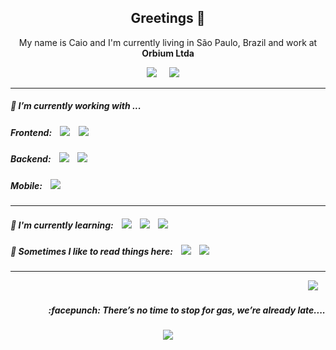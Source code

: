 <h2 align='center'> Greetings 👋</h2>

<p align='center'>
  My name is Caio and I'm currently living in São Paulo, Brazil and work at <b>Orbium Ltda</b> 
</p>

<p align='center'>
  <a href="https://www.linkedin.com/in/caioragazzi/"><img src="https://img.shields.io/badge/linkedin-%230077B5.svg?&style=for-the-badge&logo=linkedin&logoColor=white" /></a>&nbsp;&nbsp;&nbsp;&nbsp;
  <a href="mailto:ca.ragazzi@gmail.com?subject=Olá%20Caio"><img src="https://img.shields.io/badge/gmail-%23D14836.svg?&style=for-the-badge&logo=gmail&logoColor=white" /></a>&nbsp;&nbsp;&nbsp;&nbsp
</p>

<hr>

<div class="column-left">
  <p align='center'>
    <h5 id="headers" > 🔭 I’m currently working with ...</h5>
    <h5> Frontend:&nbsp;&nbsp;&nbsp; 
    <img src="https://img.shields.io/badge/Angular5%20-%23e34f26.svg?&style=for-the-badge&logo=angular&logoColor=white" />&nbsp;&nbsp;&nbsp; 
    <img src="https://img.shields.io/badge/VueJs%20-%23e34f26.svg?&style=for-the-badge&logo=vue.js&color=green&logoColor=white" />&nbsp;&nbsp;&nbsp;
    </h5>
  </p>
</div>

<div class="column-right">
  <p align='center'>
    <h5>Backend:&nbsp;&nbsp;&nbsp; 
    <img src="https://img.shields.io/badge/.Net%20Core%20-%231572B6.svg?&style=for-the-badge&logo=.net&logoColor=white" />&nbsp;&nbsp;&nbsp;
    <img src="https://img.shields.io/badge/node.js%20-%23339933.svg?&style=for-the-badge&logo=node.js&logoColor=white" />&nbsp;&nbsp;&nbsp;
    </h5>
  </p>
</div>

<div class="column-right">
  <p align='center'>
    <h5>Mobile:&nbsp;&nbsp;&nbsp; 
    <img src="https://img.shields.io/badge/react native%20-%2361DAFB.svg?&style=for-the-badge&logo=react&logoColor=white" />&nbsp;&nbsp;&nbsp;
    </h5>
  </p>
</div>
</div>

<hr>

<div id="row2">
<div class="column-left">
  <p align='center'>
    <h5>🌱 I'm currently learning:&nbsp;&nbsp;&nbsp; 
    <img src="https://img.shields.io/badge/Docker-%231572B6.svg?&style=for-the-badge&logo=docker&logoColor=white" />&nbsp;&nbsp;&nbsp;
    <img src="https://img.shields.io/badge/RabbitMQ-%231572B6.svg?&style=for-the-badge&logo=rabbitmq&logoColor=white&color=orange" />&nbsp;&nbsp;&nbsp;
    <img src="https://img.shields.io/badge/raspberry%20pi-%231572B6.svg?&style=for-the-badge&logo=raspberry-pi&logoColor=white&color=red" />&nbsp;&nbsp;&nbsp;
    </h5>
  </p>
</div>
</div>

<div align="left" >
  <p align='right'>
    <h5>💬 Sometimes I like to read things here:&nbsp;&nbsp;&nbsp; 
    <a href="https://dev.to"><img src="https://img.shields.io/badge/DEV.TO-%230A0A0A.svg?&style=for-the-badge&logo=dev-dot-to&logoColor=white" /></a>&nbsp;&nbsp;&nbsp;
    <a href="https://medium.com"><img src="https://img.shields.io/badge/medium-%2312100E.svg?&style=for-the-badge&logo=medium&logoColor=white" /></a>&nbsp;&nbsp;&nbsp;
    </h5>
  </p>
</div>

<hr>

</div>
<p align="right">
    <a href="https://open.spotify.com/playlist/37i9dQZF1E383MbqoK7unK?si=j6fj9ERnSXimYDZM3qWHtg"><img src="https://img.shields.io/badge/spotify-%231ED760.svg?&style=for-the-badge&logo=spotify&logoColor=white" /></a>&nbsp;&nbsp;&nbsp;
  <h5 align="right">:facepunch: There’s no time to stop for gas, we’re already late....</h5>
</p>

<p align='center'>
  <a href="#"><img src="https://visitor-badge.glitch.me/badge?page_id=CaioRagazzi.CaioRagazzi"></a>
</p>

